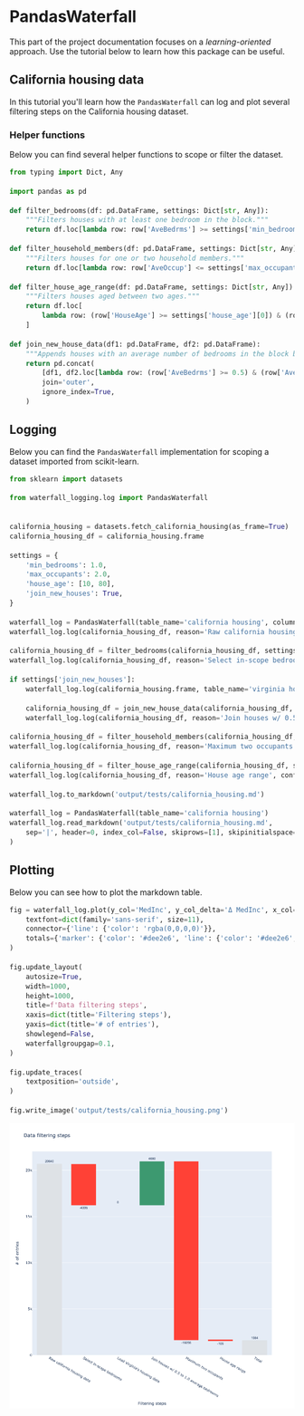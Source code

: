 

# PandasWaterfall

This part of the project documentation focuses on a *learning-oriented* approach.
Use the tutorial below to learn how this package can be useful.

## California housing data

In this tutorial you'll learn how the `PandasWaterfall` can log and plot several filtering steps on the California housing dataset.

### Helper functions

Below you can find several helper functions to scope or filter the dataset.

```python
from typing import Dict, Any

import pandas as pd

def filter_bedrooms(df: pd.DataFrame, settings: Dict[str, Any]):
    """Filters houses with at least one bedroom in the block."""
    return df.loc[lambda row: row['AveBedrms'] >= settings['min_bedrooms']]

def filter_household_members(df: pd.DataFrame, settings: Dict[str, Any]):
    """Filters houses for one or two household members."""
    return df.loc[lambda row: row['AveOccup'] <= settings['max_occupants']]

def filter_house_age_range(df: pd.DataFrame, settings: Dict[str, Any]):
    """Filters houses aged between two ages."""
    return df.loc[
        lambda row: (row['HouseAge'] >= settings['house_age'][0]) & (row['HouseAge'] <= settings['house_age'][1])
    ]

def join_new_house_data(df1: pd.DataFrame, df2: pd.DataFrame):
    """Appends houses with an average number of bedrooms in the block between 0.5 and 1.0."""
    return pd.concat(
        [df1, df2.loc[lambda row: (row['AveBedrms'] >= 0.5) & (row['AveBedrms'] <= 1.0)]],
        join='outer',
        ignore_index=True,
    )
```

## Logging

Below you can find the `PandasWaterfall` implementation for scoping a dataset imported from scikit-learn.

```python
from sklearn import datasets

from waterfall_logging.log import PandasWaterfall


california_housing = datasets.fetch_california_housing(as_frame=True)
california_housing_df = california_housing.frame

settings = {
    'min_bedrooms': 1.0,
    'max_occupants': 2.0,
    'house_age': [10, 80],
    'join_new_houses': True,
}

waterfall_log = PandasWaterfall(table_name='california housing', columns=['MedInc', 'AveRooms'],  distinct_columns=['Population'])
waterfall_log.log(california_housing_df, reason='Raw california housing data', configuration_flag=None)

california_housing_df = filter_bedrooms(california_housing_df, settings)
waterfall_log.log(california_housing_df, reason='Select in-scope bedrooms', configuration_flag=f"{settings['min_bedrooms']}")

if settings['join_new_houses']:
    waterfall_log.log(california_housing.frame, table_name='virginia housing', reason="Load Virginia's housing data", configuration_flag='n/a')

    california_housing_df = join_new_house_data(california_housing_df, california_housing.frame)
    waterfall_log.log(california_housing_df, reason='Join houses w/ 0.5 to 1.0 average bedrooms', configuration_flag=f"{settings['join_new_houses']}")

california_housing_df = filter_household_members(california_housing_df, settings)
waterfall_log.log(california_housing_df, reason='Maximum two occupants', configuration_flag=f"{settings['max_occupants']}")

california_housing_df = filter_house_age_range(california_housing_df, settings)
waterfall_log.log(california_housing_df, reason='House age range', configuration_flag=f"{settings['house_age']}")

waterfall_log.to_markdown('output/tests/california_housing.md')

waterfall_log = PandasWaterfall(table_name='california housing')
waterfall_log.read_markdown('output/tests/california_housing.md',
    sep='|', header=0, index_col=False, skiprows=[1], skipinitialspace=True
)
```

## Plotting

Below you can see how to plot the markdown table.

```python
fig = waterfall_log.plot(y_col='MedInc', y_col_delta='Δ MedInc', x_col='Reason', drop_zero_delta=False,
    textfont=dict(family='sans-serif', size=11),
    connector={'line': {'color': 'rgba(0,0,0,0)'}},
    totals={'marker': {'color': '#dee2e6', 'line': {'color': '#dee2e6', 'width': 1}}}
)

fig.update_layout(
    autosize=True,
    width=1000,
    height=1000,
    title=f'Data filtering steps',
    xaxis=dict(title='Filtering steps'),
    yaxis=dict(title='# of entries'),
    showlegend=False,
    waterfallgroupgap=0.1,
)

fig.update_traces(
    textposition='outside',
)

fig.write_image('output/tests/california_housing.png')
```

![image](../images/california_housing.png)
